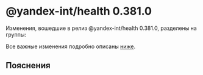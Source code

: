 # @yandex-int/health 0.381.0

<!-- ЧЕЛОВЕЧЕСКОЕ ВСТУПЛЕНИЕ -->

Изменения, вошедшие в релиз @yandex-int/health 0.381.0, разделены на группы:

Все важные изменения подробно описаны [ниже](#Пояснения).

## Пояснения

